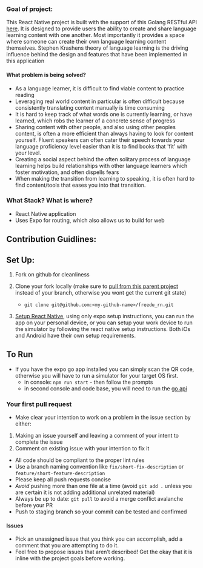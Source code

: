 ### Goal of project:

This React Native project is built with the support of this Golang RESTful API [here](https://github.com/willybeans/freedu_go). It is designed to provide users the ability to create and share language learning content with one another. Most importantly it provides a space where someone can create their own language learning content themselves. Stephen Krashens theory of language learning is the driving influence behind the design and features that have been implemented in this application

#### What problem is being solved?

- As a language learner, it is difficult to find viable content to practice reading
- Leveraging real world content in particular is often difficult because consistently translating content manually is time consuming
- It is hard to keep track of what words one is currently learning, or have learned, which robs the learner of a concrete sense of progress
- Sharing content with other people, and also using other peoples content, is often a more efficient than always having to look for content yourself. Fluent speakers can often cater their speech towards your language proficiency level easier than it is to find books that 'fit' with your level.
- Creating a social aspect behind the often solitary process of language learning helps build relationships with other language learners which foster motivation, and often dispells fears
- When making the transition from learning to speaking, it is often hard to find content/tools that eases you into that transition.

### What Stack? What is where?

- React Native application
- Uses Expo for routing, which also allows us to build for web

## Contribution Guidlines:

## Set Up:

1. Fork on github for cleanliness
2. Clone your fork locally (make sure to [pull from this parent project](https://stackoverflow.com/questions/13828230/pulling-changes-from-fork-parent-in-git) instead of your branch, otherwise you wont get the current git state)

   - `git clone git@github.com:<my-github-name>/freedu_rn.git`

3. [Setup React Native](https://reactnative.dev/docs/environment-setup?guide=native), using only expo setup instructions, you can run the app on your personal device, or you can setup your work device to run the simulator by following the react native setup instructions. Both iOs and Android have their own setup requirements.

## To Run

- If you have the expo go app installed you can simply scan the QR code, otherwise you will have to run a simulator for your target OS first.
  - in console: `npm run start` - then follow the prompts
  - in second console and code base, you will need to run the [go api](https://github.com/willybeans/freedu_go)

### Your first pull request

- Make clear your intention to work on a problem in the issue section by either:

1.  Making an issue yourself and leaving a comment of your intent to complete the issue
2.  Comment on existing issue with your intention to fix it

- All code should be compliant to the proper lint rules
- Use a branch naming convention like `fix/short-fix-description` or `feature/short-feature-description`
- Please keep all push requests concise
- _Avoid_ pushing more than one file at a time (avoid `git add .` unless you are certain it is not adding additional unrelated material)
- Always be up to date: `git pull` to avoid a merge conflict avalanche before your PR
- Push to staging branch so your commit can be tested and confirmed

#### Issues

- Pick an unassigned issue that you think you can accomplish, add a comment that you are attempting to do it.
- Feel free to propose issues that aren’t described! Get the okay that it is inline with the project goals before working.
